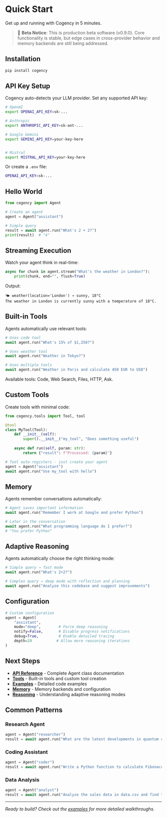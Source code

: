 # Quick Start

Get up and running with Cogency in 5 minutes.

> 🚧 **Beta Notice**: This is production beta software (v0.9.0). Core functionality is stable, but edge cases in cross-provider behavior and memory backends are still being addressed.

## Installation

```bash
pip install cogency
```

## API Key Setup

Cogency auto-detects your LLM provider. Set any supported API key:

```bash
# OpenAI
export OPENAI_API_KEY=sk-...

# Anthropic  
export ANTHROPIC_API_KEY=sk-ant-...

# Google Gemini
export GEMINI_API_KEY=your-key-here


# Mistral
export MISTRAL_API_KEY=your-key-here
```

Or create a `.env` file:
```bash
OPENAI_API_KEY=sk-...
```

## Hello World

```python
from cogency import Agent

# Create an agent
agent = Agent("assistant")

# Simple query
result = await agent.run("What's 2 + 2?")
print(result)  # "4"
```

## Streaming Execution

Watch your agent think in real-time:

```python
async for chunk in agent.stream("What's the weather in London?"):
    print(chunk, end="", flush=True)
```

Output:
```
🌤️ weather(location='London') → sunny, 18°C
The weather in London is currently sunny with a temperature of 18°C.
```

## Built-in Tools

Agents automatically use relevant tools:

```python
# Uses code tool
await agent.run("What's 15% of $1,250?")

# Uses weather tool  
await agent.run("Weather in Tokyo?")

# Uses multiple tools
await agent.run("Weather in Paris and calculate 450 EUR to USD")
```

Available tools: Code, Web Search, Files, HTTP, Ask.

## Custom Tools

Create tools with minimal code:

```python
from cogency.tools import Tool, tool

@tool
class MyTool(Tool):
    def __init__(self):
        super().__init__("my_tool", "Does something useful")
    
    async def run(self, param: str):
        return {"result": f"Processed: {param}"}

# Tool auto-registers - just create your agent
agent = Agent("assistant")
await agent.run("Use my_tool with hello")
```

## Memory

Agents remember conversations automatically:

```python
# Agent saves important information
await agent.run("Remember I work at Google and prefer Python")

# Later in the conversation
await agent.run("What programming language do I prefer?")
# "You prefer Python"
```

## Adaptive Reasoning

Agents automatically choose the right thinking mode:

```python
# Simple query → fast mode
await agent.run("What's 2+2?")

# Complex query → deep mode with reflection and planning
await agent.run("Analyze this codebase and suggest improvements")
```

## Configuration

```python
# Custom configuration
agent = Agent(
    "assistant",
    mode="deep",        # Force deep reasoning
    notify=False,       # Disable progress notifications
    debug=True,         # Enable detailed tracing
    depth=20           # Allow more reasoning iterations
)
```

## Next Steps

- **[API Reference](api.md)** - Complete Agent class documentation
- **[Tools](tools.md)** - Built-in tools and custom tool creation  
- **[Examples](examples.md)** - Detailed code examples
- **[Memory](memory.md)** - Memory backends and configuration
- **[Reasoning](reasoning.md)** - Understanding adaptive reasoning modes

## Common Patterns

### Research Agent
```python
agent = Agent("researcher")
result = await agent.run("What are the latest developments in quantum computing?")
```

### Coding Assistant
```python
agent = Agent("coder")
result = await agent.run("Write a Python function to calculate Fibonacci numbers")
```

### Data Analysis
```python
agent = Agent("analyst")  
result = await agent.run("Analyze the sales data in data.csv and find trends")
```

---

*Ready to build? Check out the [examples](examples.md) for more detailed walkthroughs.*